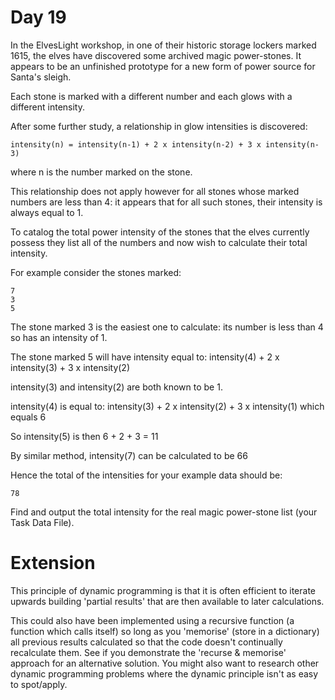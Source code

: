 # Day 19

In the ElvesLight workshop, in one of their historic storage lockers marked 1615, the elves have discovered some archived magic power-stones. It appears to be an unfinished prototype for a new form of power source for Santa's sleigh.

Each stone is marked with a different number and each glows with a different intensity.

After some further study, a relationship in glow intensities is discovered:

```
intensity(n) = intensity(n-1) + 2 x intensity(n-2) + 3 x intensity(n-3)
```

where n is the number marked on the stone.

This relationship does not apply however for all stones whose marked numbers are less than 4: it appears that for all such stones, their intensity is always equal to 1.

To catalog the total power intensity of the stones that the elves currently possess they list all of the numbers and now wish to calculate their total intensity.

For example consider the stones marked:

```
7
3
5
```

The stone marked 3 is the easiest one to calculate: its number is less than 4 so has an intensity of 1.

The stone marked 5 will have intensity equal to:
intensity(4) + 2 x intensity(3) + 3 x intensity(2)

intensity(3) and intensity(2) are both known to be 1.

intensity(4) is equal to:
intensity(3) + 2 x intensity(2) + 3 x intensity(1)
which equals 6

So intensity(5) is then 6 + 2 + 3 = 11

By similar method, intensity(7) can be calculated to be 66

Hence the total of the intensities for your example data should be:

```
78
```

Find and output the total intensity for the real magic power-stone list (your Task Data File).

# Extension

This principle of dynamic programming is that it is often efficient to iterate upwards building 'partial results' that are then available to later calculations.

This could also have been implemented using a recursive function (a function which calls itself) so long as you 'memorise' (store in a dictionary) all previous results calculated so that the code doesn't continually recalculate them. See if you demonstrate the 'recurse & memorise' approach for an alternative solution. You might also want to research other dynamic programming problems where the dynamic principle isn't as easy to spot/apply.
